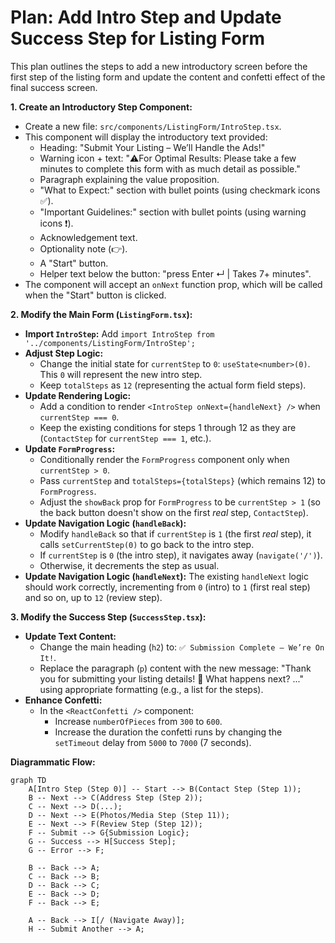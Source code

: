 # Plan: Add Intro Step and Update Success Step for Listing Form

This plan outlines the steps to add a new introductory screen before the first step of the listing form and update the content and confetti effect of the final success screen.

**1. Create an Introductory Step Component:**

*   Create a new file: `src/components/ListingForm/IntroStep.tsx`.
*   This component will display the introductory text provided:
    *   Heading: "Submit Your Listing – We’ll Handle the Ads!"
    *   Warning icon + text: "⚠️For Optimal Results: Please take a few minutes to complete this form with as much detail as possible."
    *   Paragraph explaining the value proposition.
    *   "What to Expect:" section with bullet points (using checkmark icons ✅).
    *   "Important Guidelines:" section with bullet points (using warning icons ❗️).
    *   Acknowledgement text.
    *   Optionality note (👉).
    *   A "Start" button.
    *   Helper text below the button: "press Enter ↵ | Takes 7+ minutes".
*   The component will accept an `onNext` function prop, which will be called when the "Start" button is clicked.

**2. Modify the Main Form (`ListingForm.tsx`):**

*   **Import `IntroStep`:** Add `import IntroStep from '../components/ListingForm/IntroStep';`
*   **Adjust Step Logic:**
    *   Change the initial state for `currentStep` to `0`: `useState<number>(0)`. This `0` will represent the new intro step.
    *   Keep `totalSteps` as `12` (representing the actual form field steps).
*   **Update Rendering Logic:**
    *   Add a condition to render `<IntroStep onNext={handleNext} />` when `currentStep === 0`.
    *   Keep the existing conditions for steps 1 through 12 as they are (`ContactStep` for `currentStep === 1`, etc.).
*   **Update `FormProgress`:**
    *   Conditionally render the `FormProgress` component only when `currentStep > 0`.
    *   Pass `currentStep` and `totalSteps={totalSteps}` (which remains 12) to `FormProgress`.
    *   Adjust the `showBack` prop for `FormProgress` to be `currentStep > 1` (so the back button doesn't show on the first *real* step, `ContactStep`).
*   **Update Navigation Logic (`handleBack`):**
    *   Modify `handleBack` so that if `currentStep` is `1` (the first *real* step), it calls `setCurrentStep(0)` to go back to the intro step.
    *   If `currentStep` is `0` (the intro step), it navigates away (`navigate('/')`).
    *   Otherwise, it decrements the step as usual.
*   **Update Navigation Logic (`handleNext`):** The existing `handleNext` logic should work correctly, incrementing from `0` (intro) to `1` (first real step) and so on, up to `12` (review step).

**3. Modify the Success Step (`SuccessStep.tsx`):**

*   **Update Text Content:**
    *   Change the main heading (`h2`) to: `✅ Submission Complete – We’re On It!`.
    *   Replace the paragraph (`p`) content with the new message: "Thank you for submitting your listing details! 🎯 What happens next? ..." using appropriate formatting (e.g., a list for the steps).
*   **Enhance Confetti:**
    *   In the `<ReactConfetti />` component:
        *   Increase `numberOfPieces` from `300` to `600`.
        *   Increase the duration the confetti runs by changing the `setTimeout` delay from `5000` to `7000` (7 seconds).

**Diagrammatic Flow:**

```mermaid
graph TD
    A[Intro Step (Step 0)] -- Start --> B(Contact Step (Step 1));
    B -- Next --> C(Address Step (Step 2));
    C -- Next --> D(...);
    D -- Next --> E(Photos/Media Step (Step 11));
    E -- Next --> F(Review Step (Step 12));
    F -- Submit --> G{Submission Logic};
    G -- Success --> H[Success Step];
    G -- Error --> F;

    B -- Back --> A;
    C -- Back --> B;
    D -- Back --> C;
    E -- Back --> D;
    F -- Back --> E;

    A -- Back --> I[/ (Navigate Away)];
    H -- Submit Another --> A;